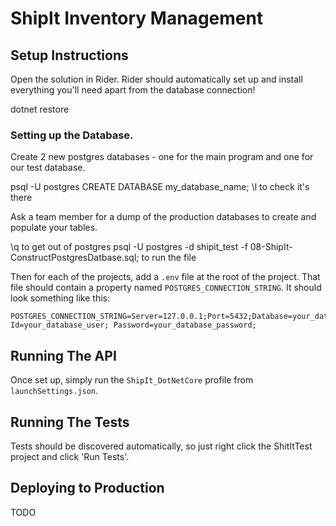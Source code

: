 # ShipIt Inventory Management

## Setup Instructions
Open the solution in Rider.
Rider should automatically set up and install everything you'll need apart from the database connection!

dotnet restore

### Setting up the Database.
Create 2 new postgres databases - one for the main program and one for our test database.

psql -U postgres 
CREATE DATABASE my_database_name;
\l to check it's there 

Ask a team member for a dump of the production databases to create and populate your tables.

\q to get out of postgres 
psql -U postgres -d shipit_test -f 08-ShipIt-ConstructPostgresDatbase.sql; to run the file

Then for each of the projects, add a `.env` file at the root of the project.
That file should contain a property named `POSTGRES_CONNECTION_STRING`.
It should look something like this:
```
POSTGRES_CONNECTION_STRING=Server=127.0.0.1;Port=5432;Database=your_database_name;User Id=your_database_user; Password=your_database_password;
```

## Running The API
Once set up, simply run the `ShipIt_DotNetCore` profile from `launchSettings.json`.

## Running The Tests
Tests should be discovered automatically, so just right click the ShitItTest project and click 'Run Tests'.

## Deploying to Production
TODO
